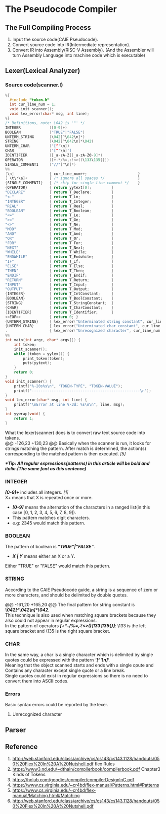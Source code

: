 # __The Pseudocode Compiler__

## The Full Compiling Process

1. Input the source code(CAIE Pseudocode).  
2. Convert source code into IR(Intermediate representation).  
3. Convert IR into Assembly(RISC-V Assembly).
(And the Assembler will turn Assembly Language into machine code which is executable)  

## Lexer(Lexical Analyzer)

### Source code(scanner.l)

```c
%{
  #include "token.h"
  int cur_line_num = 1;
  void init_scanner();
  void lex_error(char* msg, int line);
%}
/* Definitions, note: \042 is '"' */
INTEGER             ([0-9]+)
BOOLEAN             ("TRUE"|"FALSE")
UNTERM_STRING       (\042[^\042\n]*)
STRING              (\042[^\042\n]*\042)
UNTERM_CHAR         ('[^'\n])
CHAR                ('[^'\n]')
IDENTIFIER          ([_a-zA-Z][_a-zA-Z0-9]*)
OPERATOR            ([+-*/%=,:!<>()\133\135{}])
SINGLE_COMMENT1     ("//"[^\n]*)
%%
[\n]                { cur_line_num++;                       }
[ \t\r\a]+          { /* ignore all spaces */               }
{SINGLE_COMMENT1}   { /* skip for single line comment */    }
{OPERATOR}          { return yytext[0];         }   
"DECLARE"           { return T_Declare;         }
"<-"                { return T_Lm;              }
"INTEGER"           { return T_Integer;         }
"REAL"              { return T_Real;            }
"BOOLEAN"           { return T_Boolean;         }
"<="                { return T_Le;              }
">="                { return T_Ge;              }
"<>"                { return T_Ne;              }
"MOD"               { return T_Mod;             }
"AND"               { return T_And;             }
"OR"                { return T_Or;              }
"FOR"               { return T_For;             }
"NEXT"              { return T_Next;            }
"WHILE"             { return T_While;           }
"ENDWHILE"          { return T_Endwhile;        }
"IF"                { return T_If;              }
"ELSE"              { return T_Else;            }
"THEN"              { return T_Then;            }
"ENDIF"             { return T_Endif;           }
"RETURN"            { return T_Return;          }
"INPUT"             { return T_Input;           }
"OUTPUT"            { return T_Output;          }
{INTEGER}           { return T_IntConstant;     }
{BOOLEAN}           { return T_BoolConstant;    }
{STRING}            { return T_StringConstant;  }
{CHAR}              { return T_CharConstant;    }
{IDENTIFIER}        { return T_Identifier;      }
<<EOF>>             { return 0; }
{UNTERM_STRING}     { lex_error("Unterminated string constant", cur_line_num);  }
{UNTERM_CHAR}       { lex_error("Unterminated char constant", cur_line_num);    }
.                   { lex_error("Unrecognized character", cur_line_num);        }
%%
int main(int argc, char* argv[]) {
	int token;
	init_scanner();
	while (token = yylex()) {
		print_token(token);
		puts(yytext);
	}
	return 0;
}
void init_scanner() {
	printf("%-20s%s\n", "TOKEN-TYPE", "TOKEN-VALUE");
	printf("-------------------------------------------------\n");
}
void lex_error(char* msg, int line) {
	printf("\nError at line %-3d: %s\n\n", line, msg);
}
int yywrap(void) {
	return 1;
}
```

What the lexer(scanner) does is to convert raw text source code into tokens.  
@@ -126,23 +130,23 @@ Basically when the scanner is run, it looks for strings matching the pattern. After match is determined, the action(s) corresponding to the matched pattern is then executed. *[5]*  

___*Tip: All regular expressions(patterns) in this article will be bold and italic.(The same font as this sentence)___

### INTEGER

___[0-9]+___ includes all integers. *[1]*  
X+ means that X is repeated once or more.  
- ___[0-9]___ means the alternation of the characters in a ranged list(in this case [0, 1, 2, 3, 4, 5, 6, 7, 8, 9]).  
- This pattern matches digit characters.  
- e.g: 2345 would match this pattern.

### BOOLEAN

The pattern of boolean is ___"TRUE"\|"FALSE"___.  
- ___X \| Y___ means either an X or a Y.  

Either "TRUE" or "FALSE" would match this pattern.


### STRING

According to the CAIE Pseudocode guide, a string is a sequence of zero or more characters, and should be delimited by double quotes.  

@@ -161,20 +165,20 @@ The final pattern for string constant is ___\042[^\042\n]*\042___.  
This technique is also used when matching square brackets because they also could not appear in regular expressions.  
In the pattern of operators ___[+*-/%=,:!<>()\133\135{}]___: \133 is the left square bracket and \135 is the right square bracket.  

### CHAR

In the same way, a char is a single character which is delimited by single quotes could be expressed with the pattern ___'[^'\n]'___.  
Meaning that the object scanned starts and ends with a single qoute and Contains any character except single quote or a line break.  
Single quotes could exist in regular expressions so there is no need to convert them into ASCII codes.  

### Errors

Basic syntax errors could be reported by the lexer.  
1. Unrecognized character 

## Parser

## Reference

1. http://web.stanford.edu/class/archive/cs/cs143/cs143.1128/handouts/050%20Flex%20In%20A%20Nutshell.pdf flex Rules  
2. https://www3.nd.edu/~dthain/compilerbook/compilerbook.pdf Chapter3 Kinds of Tokens  
3. https://holub.com/goodies/compiler/compilerDesignInC.pdf  
4. https://www.cs.virginia.edu/~cr4bd/flex-manual/Patterns.html#Patterns
5. https://www.cs.virginia.edu/~cr4bd/flex-manual/Matching.html#Matching
6. http://web.stanford.edu/class/archive/cs/cs143/cs143.1128/handouts/050%20Flex%20In%20A%20Nutshell.pdf 
